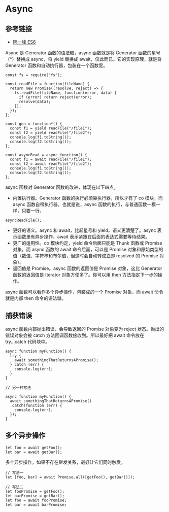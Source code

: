 # Async

## 参考链接

- [阮一峰 ES6](https://es6.ruanyifeng.com/#docs/async)

Async 是 Generator 函数的语法糖，async 函数就是将 Generator 函数的星号（\*）替换成 async，将 yield 替换成 await，仅此而已。它的实现原理，就是将 Generator 函数和自动执行器，包装在一个函数里。

```
const fs = require("fs");

const readFile = function(fileName) {
  return new Promise((resolve, reject) => {
    fs.readFile(fileName, function(error, data) {
      if (error) return reject(error);
      resolve(data);
    });
  });
};

const gen = function*() {
  const f1 = yield readFile("/file1");
  const f2 = yield readFile("/file2");
  console.log(f1.toString());
  console.log(f2.toString());
};

const asyncRead = async function() {
  const f1 = await readFile("/file1");
  const f2 = await readFile("/file2");
  console.log(f1.toString());
  console.log(f2.toString());
};
```

async 函数对 Generator 函数的改进，体现在以下四点。

- 内置执行器。Generator 函数的执行必须靠执行器，所以才有了 co 模块，而 async 函数自带执行器。也就是说，async 函数的执行，与普通函数一模一样，只要一行。

```
asyncReadFile();
```

- 更好的语义。async 和 await，比起星号和 yield，语义更清楚了。async 表示函数里有异步操作，await 表示紧跟在后面的表达式需要等待结果。
- 更广的适用性。co 模块约定，yield 命令后面只能是 Thunk 函数或 Promise 对象，而 async 函数的 await 命令后面，可以是 Promise 对象和原始类型的值（数值、字符串和布尔值，但这时会自动转成立即 resolved 的 Promise 对象）。
- 返回值是 Promise。async 函数的返回值是 Promise 对象，这比 Generator 函数的返回值是 Iterator 对象方便多了。你可以用 then 方法指定下一步的操作。

async 函数可以看作多个异步操作，包装成的一个 Promise 对象，而 await 命令就是内部 then 命令的语法糖。

## 捕获错误

async 函数内部抛出错误，会导致返回的 Promise 对象变为 reject 状态。抛出的错误对象会被 catch 方法回调函数接收到。所以最好把 await 命令放在 try...catch 代码块中。

```
async function myFunction() {
  try {
    await somethingThatReturnsAPromise();
  } catch (err) {
    console.log(err);
  }
}

// 另一种写法

async function myFunction() {
  await somethingThatReturnsAPromise()
  .catch(function (err) {
    console.log(err);
  });
}
```

## 多个异步操作

```
let foo = await getFoo();
let bar = await getBar();
```

多个异步操作，如果不存在继发关系，最好让它们同时触发。

```
// 写法一
let [foo, bar] = await Promise.all([getFoo(), getBar()]);

// 写法二
let fooPromise = getFoo();
let barPromise = getBar();
let foo = await fooPromise;
let bar = await barPromise;
```
